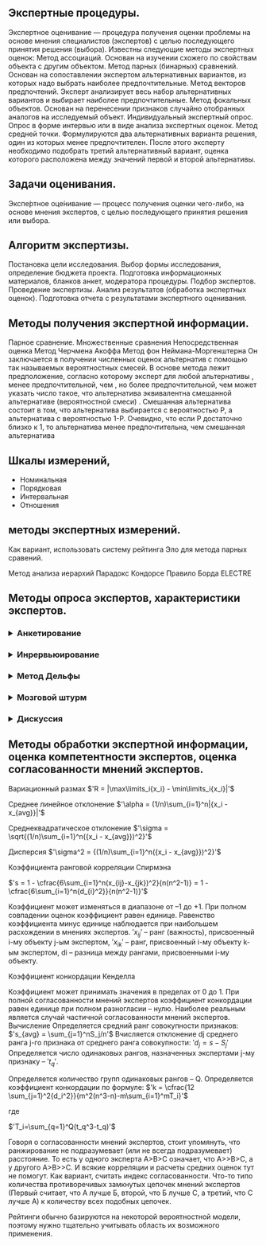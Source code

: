 ## Экспертные процедуры. 

Экспертное оценивание — процедура получения оценки проблемы на основе мнения специалистов (экспертов) с целью последующего принятия решения (выбора).
Известны следующие методы экспертных оценок: 
Метод ассоциаций. Основан на изучении схожего по свойствам объекта с другим объектом. 
Метод парных (бинарных) сравнений. Основан на сопоставлении экспертом альтернативных вариантов, из которых надо выбрать наиболее предпочтительные. 
Метод векторов предпочтений. Эксперт анализирует весь набор альтернативных вариантов и выбирает наиболее предпочтительные. 
Метод фокальных объектов. Основан на перенесении признаков случайно отобранных аналогов на исследуемый объект. 
Индивидуальный экспертный опрос. Опрос в форме интервью или в виде анализа экспертных оценок. 
Метод средней точки. Формулируются два альтернативных варианта решения, один из которых менее предпочтителен. После этого эксперту необходимо подобрать третий альтернативный вариант, оценка которого расположена между значений первой и второй альтернативы.


## Задачи оценивания. 

Экспе́ртное оце́нивание — процесс получения оценки чего-либо, на основе мнения экспертов, с целью последующего принятия решения или выбора.

## Алгоритм экспертизы. 
Постановка цели исследования.
Выбор формы исследования, определение бюджета проекта.
Подготовка информационных материалов, бланков анкет, модератора процедуры.
Подбор экспертов.
Проведение экспертизы.
Анализ результатов (обработка экспертных оценок).
Подготовка отчета с результатами экспертного оценивания.

## Методы получения экспертной информации. 

Парное сравнение.
Множественные сравнения
Непосредственная оценка
Метод Черчмена Акоффа 
Метод фон Неймана-Моргенштерна
Он заключается в получении численных оценок альтернатив с помощью так называемых вероятностных смесей. В основе метода лежит предположение, согласно которому эксперт для любой альтернативы  , менее предпочтительной, чем  , но более предпочтительной, чем   может указать число   такое, что альтернатива   эквивалентна смешанной альтернативе (вероятностной смеси)  . Смешанная альтернатива состоит в том, что альтернатива   выбирается с вероятностью Р, а альтернатива   с вероятностью 1-Р. Очевидно, что если Р достаточно близко к 1, то альтернатива   менее предпочтительна, чем смешанная альтернатива  

## Шкалы измерений, 
* Номинальная
* Порядковая
* Интервальная
* Отношения

## методы экспертных измерений. 

Как вариант, использовать систему рейтинга Эло для метода парных сравений.

Метод анализа иерархий
Парадокс Кондорсе
Правило Борда
ELECTRE

## Методы опроса экспертов, характеристики экспертов. 

<h3><details>
<summary>Анкетирование</summary>
<br>
В ходе анкетирования осуществляется опрос экспертов в письменной форме с помощью анкет. Анкета – составляемый организаторами проведения экспертизы список вопросов, предъявляемый экспертам, ответы которых служат исходными эмпирическими данными для обобщений и выводов. В процессе разработки анкеты организаторы экспертизы, ориентируясь на ее цели и задачи, должны составить перечень вопросов, тщательно отрабатывая их содержание, выбирая форму и последовательность. При этом следует избегать вопросов, на которые невозможно ответить или отвечать не требуется.
По содержанию вопросы подразделяют на три группы, а именно: объективные характеристики эксперта (фамилия, имя, отчество, год рождения, образование, специальность, стаж работы по специальности и т.д.); характеристики исследуемых аспектов объекта, сведения вспомогательного характера об источниках информации, располагаемой экспертом, о процессе аргументации суждений эксперта и т.п.
По форме вопросы бывают открытые, закрытые и с веером ответов. Открытые вопросы допускают возможность ответа в произвольной форме. Достоинством их является возможность взгянуть на рассматриваемые аспекты объекта с различных сторон, выявить широту мнений экспертов по исследуемым аспектам объекта экспертизы. В качестве недостатка следует отметить затруднения в их обработке, например, с точки зрения их интерпретирования, построения таблиц, графиков и т.п. Закрытые вопросы предполагают ответ эксперта в форме «да» - истина, «нет» – ложь, «не знаю» - затрудняюсь ответить. Эта форма вопросов эффективна при необходимости выявления мнения большинства экспертов по каким – либо аспектам исследуемого объекта, то есть при необходимости проведения «голосования» экспертов. Достоинством их является простота обработки, недостатком – узкий спектр их применения. Вопросы с веером ответов предоставляют возможность эксперту делать выбор из совокупности подготовленных ответов. Обычно такие вопросы готовят в ситуациях с наличием нескольких направлений в исследуемом аспекте объекта, с целью выявления наиболее перспективного направления для его реализации.
Последовательность включения вопросов в анкету также является важным элементом разработки анкеты. Вопросы должны включаться в анкету в логической последовательности. Вначале следует разместить вопросы, характеризующие объективные данные об эксперте, затем последующие вопросы должны пробудить интерес, честолюбие экспертов блеснуть профессионализмом по исследуемым аспектам объекта. При этом рекомендуется учитывать последовательное увеличение степени трудности задаваемых вопросов. При многотуровом анкетировании в условиях сложности объекта и неопределенности информации об объекте исследования рекомендуется начальные туры проводить на основе открытых вопросов, а последующие - на основе вопросов с веером ответов и закрытых. 

</details></h3>
<h3><details>
<summary>Инрервьюирование</summary>
<br>
Интервьюирование как процесс получения информации интервьюером во время проведения по заранее намеченному плану беседы, опроса эксперта или группы экспертов является одной из разновидностей форм сбора информации в ходе экспертизы. Для успешного проведения интервью интервьюер должен тщательно его спланировать, проработать состав и очередность задаваемых вопросов с учетом приведенных выше рекомендаций, заранее сообщить испытуемым (экспертам) тему опроса, не знакомя их с конкретным перечнем вопросов. Опрос следует проводить динамично, задавать прямые и уточняющие вопросы с целью получения достоверной и достаточно полной информации. Результаты опроса интервьюер может дополнить своими личными наблюдениями. Живой контакт с испытуемым (испытуемыми) позволяет интервьюеру быстрее выявить полезные сведения об исследуемом объекте, формулируя очередные вопросы с учетом полученных ответов на уже заданные. Однако, при этом не следует забывать и о возможности негатива, связанного с влиянием интервьюера на ответы экспертов, с возрастанием вероятности неточных ответов, из-за ограниченного времени на продумывание ответов, с возможной неоправданно большой продолжительностью опроса при групповом исследовании.
</details></h3>
<h3><details>
<summary>Метод Дельфы</summary>
<br>
как правило, проводят в несколько туров. Число туров определяется в ходе анализа результатов очередного тура и часто лежит в пределах от трех до пяти. В качестве формы опроса экспертов в основном применяется анкетирование, хотя и не исключаются и другие формы индивидуального опроса. В первом туре экспертов знакомят с целью проведения экспертизы, информируют о сущности рассматриваемого объекта, предъявляют перечень вопросов, ответы на которые обрабатываются, анализируются аналитиками с целью выявления крайних значений оценок – верхней и нижней границы, а также их обоснований, высказанных определенными экспертами. Находится среднее значение или медиана по результатам высказываний членов экспертной группы. Устанавливается величина разброса экпертных оценок, на основе которой делается заключение о согласованности точек зрения экспертов. Полученные результаты первого тура доводятся до экспертов с указанием расположения их собственных оценок. Во втором и последующих турах эксперты либо аргументируют свои оценки сильно отклоняющиеся от средних значений, либо корректируют их, находя новые доводы в пользу изменения их значений с учетом поступившей к ним дополнительной информации. Полученные данные вновь обрабатываются, анализируются с доведением результатов до экспертов. Анализ проводится в том числе и на предмет принятия решения о продолжении или прекращении проведения следующих туров, в случае получения достаточной степени согласованности мнений экспертов по альтернативам исследуемого объекта.
</details></h3>

<h3><details>
<summary>Мозговой штурм</summary>
<br>
представляет собой совокупность способов группового обсуждения с целью генерации альтернативных нетрадиционных вариантов решений по исследуемым объектам, формирования новых, оригинальных идей. 
</details></h3>

<h3><details>
<summary>Дискуссия</summary>
<br>
как форма опроса экспертов проводится в виде открытого обсуждения рассматриваемой проблемы, с целью нахождения наиболее адекватных путей ее решения, выявления наиболее значимых факторов, влияющих на ее возникновение и развитие, системной оценки достоинств и недостатков результатов реализации возможных способов ее разрешения. Для организации и управления проведением дискуссии формируется группа управления с целью четкой формулировки сущности обсуждаемых задач, определения требований к экспертам и осуществления их подбора, разработки методики и регламента проведения дискуссии. Существенная роль в дискуссии отводится ведущему в создании творческой благоприятной обстановки для свободного изложения конструктивных идей выступающими по существу дискутируемых вопросов, в умении кратко и емко резюмировать выступления, в организации генерации эффективных коллективных идей, направленных на разрешение дискутируемых проблем. В ходе выступлений участников дискуссии разрешается критика, могут иметь место перерывы в процессе проведения дискуссии, предполагаются кулуарные обсуждения во время перерывов, способствующие достижению положительного эффекта во время дальнейшего продолжения дискуссии. Выступления фиксируются одним или несколькими возможными способами, анализируются по окончании дискуссии с целью обобщения и классификации основных результатов, высказанных участниками дискуссии. Основные результаты дискуссии могут быть скорректированы с учетом дополнительной информации экспертов, получаемой примерно через сутки после окончания дискуссии.
</details></h3>



## Методы обработки экспертной информации, оценка компетентности экспертов, оценка согласованности мнений экспертов.

Вариационный размах
$'R = |\max\limits_i{x_i} - \min\limits_i{x_i}|'$

Среднее линейное отклонение
$'\alpha = (1/n)\sum_{i=1}^n|{x_i - x_{avg}}|'$

Среднеквадратическое отклонение
$'\sigma = \sqrt{(1/n)\sum_{i=1}^n({x_i - x_{avg}})^2}'$

Дисперсия
$'\sigma^2 = {(1/n)\sum_{i=1}^n({x_i - x_{avg}})^2}'$

Коэффициента ранговой корреляции Спирмэна

$'s = 1 - \cfrac{6\sum_{i=1}^n(x_{ij}-x_{jk})^2}{n(n^2-1)} = 1 - \cfrac{6\sum_{i=1}^n{d_{i}^2}}{n(n^2-1)}'$

Коэффициент может изменяться в диапазоне от –1 до +1. При полном совпадении оценок коэффициент равен единице. Равенство коэффициента минус единице наблюдается при наибольшем расхождении в мнениях экспертов.
$'x_{ij}'$ – ранг (важность), присвоенный i-му объекту j-ым экспертом, $'x_{ik}'$ – ранг, присвоенный i-му объекту k-ым экспертом, di – разница между рангами, присвоенными i-му объекту.

Коэффициент конкордации Кенделла



Коэффициент может принимать значения в пределах от 0 до 1. При полной согласованности мнений экспертов коэффициент конкордации равен единице при полном разногласии – нулю. Наиболее реальным является случай частичной согласованности мнений экспертов.
Вычисление
Определяется средний ранг совокупности признаков:
$'s_{avg} = \sum_{j=1}^nS_j/n'$
Вчисляется отклонение dj среднего ранга j-го признака от среднего ранга совокупности:
$'d_{j} = s - S_j'$
Определяется число одинаковых рангов, назначенных экспертами j-му признаку – $'t_q'$.

Определяется количество групп одинаковых рангов – Q. Определяется коэффициент конкордации по формуле:
$'k = \cfrac{12 \sum_{j=1}^2{d_i^2}}{m^2(n^3-n)-m\sum_{i=1}^mT_i}'$

где

$'T_i=\sum_{q=1}^Q(t_q^3-t_q)'$


Говоря о согласованности мнений экспертов, стоит упомянуть, что ранжирование не подразумевает (или не всегда подразумевает) расстояние. То есть у одного эксперта A>B>C означает, что A>>B>C, а у другого A>B>>C. И всякие корреляции и расчеты средних оценок тут не помогут. Как вариант, считать индекс согласованности. Что-то типо количества противоречивых замкнутых цепочек мнений экспертов (Первый считает, что A лучше Б, второй, что Б лучше С, а третий, что С лучше А) к количеству всех подобных цепочек.

Рейтинги обычно базируются на некоторой вероятностной модели, поэтому нужно тщательно учитывать область их возможного применения.